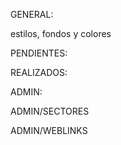 GENERAL:

estilos, fondos y colores

PENDIENTES:

REALIZADOS:

ADMIN:

ADMIN/SECTORES


ADMIN/WEBLINKS
